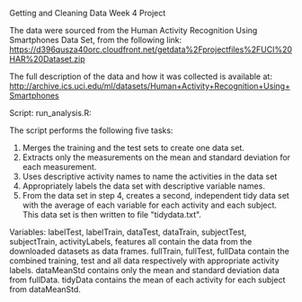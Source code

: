 Getting and Cleaning Data Week 4 Project

The data were sourced from the Human Activity Recognition Using Smartphones Data Set, from the following link:
https://d396qusza40orc.cloudfront.net/getdata%2Fprojectfiles%2FUCI%20HAR%20Dataset.zip

The full description of the data and how it was collected is available at:
http://archive.ics.uci.edu/ml/datasets/Human+Activity+Recognition+Using+Smartphones

Script: run_analysis.R:

The script performs the following five tasks:
  1. Merges the training and the test sets to create one data set.
  2. Extracts only the measurements on the mean and standard deviation for each measurement.
  3. Uses descriptive activity names to name the activities in the data set
  4. Appropriately labels the data set with descriptive variable names.
  5. From the data set in step 4, creates a second, independent tidy data set with the average of each variable for
  each activity and each subject. This data set is then written to file "tidydata.txt".
  
Variables: 
  labelTest, labelTrain, dataTest, dataTrain, subjectTest, subjectTrain, activityLabels, features all contain the data 
  from the downloaded datasets as data frames.
  fullTrain, fullTest, fullData contain the combined training, test and all data respectively with appropriate activity
  labels.
  dataMeanStd contains only the mean and standard deviation data from fullData.
  tidyData contains the mean of each activity for each subject from dataMeanStd.
